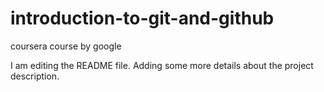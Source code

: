 # introduction-to-git-and-github
coursera course by google

I am editing the README file. Adding some more details about the project description.
